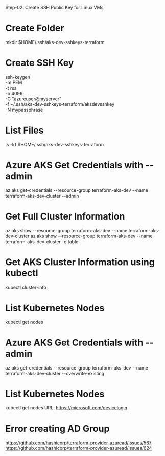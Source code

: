 Step-02: Create SSH Public Key for Linux VMs

# Create Folder
mkdir $HOME/.ssh/aks-dev-sshkeys-terraform

# Create SSH Key
ssh-keygen \
    -m PEM \
    -t rsa \
    -b 4096 \
    -C "azureuser@myserver" \
    -f ~/.ssh/aks-dev-sshkeys-terraform/aksdevsshkey \
    -N mypassphrase

# List Files
ls -lrt $HOME/.ssh/aks-dev-sshkeys-terraform



# Azure AKS Get Credentials with --admin
az aks get-credentials --resource-group terraform-aks-dev --name terraform-aks-dev-cluster --admin

# Get Full Cluster Information
az aks show --resource-group terraform-aks-dev --name terraform-aks-dev-cluster
az aks show --resource-group terraform-aks-dev --name terraform-aks-dev-cluster -o table

# Get AKS Cluster Information using kubectl
kubectl cluster-info

# List Kubernetes Nodes
kubectl get nodes



# Azure AKS Get Credentials with --admin
az aks get-credentials --resource-group terraform-aks-dev --name terraform-aks-dev-cluster --overwrite-existing

# List Kubernetes Nodes
kubectl get nodes
URL: https://microsoft.com/devicelogin


# Error creating AD Group

https://github.com/hashicorp/terraform-provider-azuread/issues/567
https://github.com/hashicorp/terraform-provider-azuread/issues/624